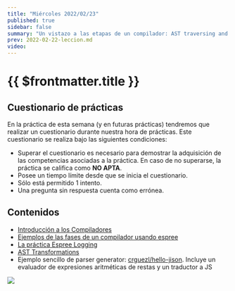 ```yaml
---
title: "Miércoles 2022/02/23"
published: true
sidebar: false
summary: "Un vistazo a las etapas de un compilador: AST traversing and AST transformation"
prev: 2022-02-22-leccion.md
video: 
---
```


# {{ $frontmatter.title }}

## Cuestionario de prácticas

En la práctica de esta semana (y en futuras prácticas) tendremos que realizar un cuestionario durante nuestra hora de prácticas. 
Este cuestionario se realiza bajo las siguientes condiciones:

* Superar el cuestionario es necesario para demostrar la adquisición de las competencias asociadas a la práctica. En caso de no superarse, la práctica se califica como **NO APTA**.
* Posee un tiempo límite desde que se inicia el cuestionario. 
* Sólo está permitido 1 intento.
* Una pregunta sin respuesta cuenta como errónea.

## Contenidos

* [Introducción a los Compiladores](https://docs.google.com/presentation/d/1N8h99dXzud9HzH8XY6QCZSmATCAWXtZebuqRTiy8qMU/edit?usp=sharing)
* [Ejemplos de las fases de un compilador usando espree](/temas/introduccion-a-pl/esprima.html#repl-example)
* [La práctica Espree Logging](/practicas/esprima-logging.html)
* [AST Transformations](/temas/introduccion-a-pl/master-the-art-of-the-ast.html#constant-folding)
* Ejemplo sencillo de parser generator: [crguezl/hello-jison](https://github.com/crguezl/hello-jison). Incluye un evaluador de expresiones aritméticas de restas y un traductor a JS

<img src="/images/Translation-of-a-statement.jpeg"/>


